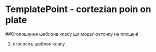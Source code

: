 # TemplatePoint  -  cortezian poin on plate
##Оголошення шаблона класу що моделюєточку на площені
1. оголосіть шаблон класу
